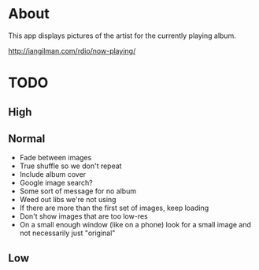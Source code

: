 # About

This app displays pictures of the artist for the currently playing album.

http://iangilman.com/rdio/now-playing/

# TODO

## High

## Normal

* Fade between images
* True shuffle so we don't repeat
* Include album cover
* Google image search?
* Some sort of message for no album
* Weed out libs we're not using
* If there are more than the first set of images, keep loading
* Don't show images that are too low-res
* On a small enough window (like on a phone) look for a small image and not necessarily just "original"

## Low
